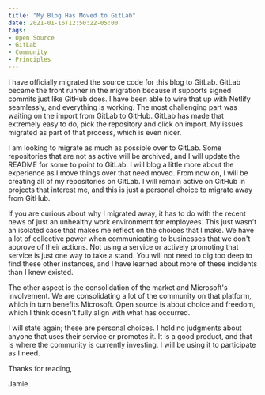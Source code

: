 ```yaml
---
title: "My Blog Has Moved to GitLab"
date: 2021-01-16T12:50:22-05:00
tags:
- Open Source
- GitLab
- Community
- Principles
---
```


I have officially migrated the source code for this blog to GitLab. GitLab became the front runner in the migration because it supports signed commits just like GitHub does. I have been able to wire that up with Netlify seamlessly, and everything is working. The most challenging part was waiting on the import from GitLab to GitHub. GitLab has made that extremely easy to do, pick the repository and click on import. My issues migrated as part of that process, which is even nicer. 

I am looking to migrate as much as possible over to GitLab. Some repositories that are not as active will be archived, and I will update the README for some to point to GitLab. I will blog a little more about the experience as I move things over that need moved. From now on, I will be creating all of my repositories on GitLab. I will remain active on GitHub in projects that interest me, and this is just a personal choice to migrate away from GitHub.

If you are curious about why I migrated away, it has to do with the recent news of just an unhealthy work environment for employees. This just wasn't an isolated case that makes me reflect on the choices that I make. We have a lot of collective power when communicating to businesses that we don't approve of their actions. Not using a service or actively promoting that service is just one way to take a stand. You will not need to dig too deep to find these other instances, and I have learned about more of these incidents than I knew existed. 

The other aspect is the consolidation of the market and Microsoft's involvement. We are consolidating a lot of the community on that platform, which in turn benefits Microsoft. Open source is about choice and freedom, which I think doesn't fully align with what has occurred.

I will state again; these are personal choices. I hold no judgments about anyone that uses their service or promotes it. It is a good product, and that is where the community is currently investing. I will be using it to participate as I need.

Thanks for reading,

Jamie
